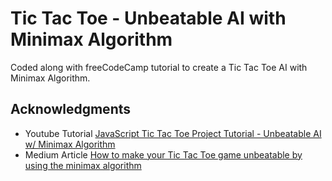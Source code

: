 # Tic Tac Toe - Unbeatable AI with Minimax Algorithm

Coded along with freeCodeCamp tutorial to create a Tic Tac Toe AI with Minimax Algorithm.

## Acknowledgments

* Youtube Tutorial [JavaScript Tic Tac Toe Project Tutorial - Unbeatable AI w/ Minimax Algorithm](https://www.youtube.com/watch?v=P2TcQ3h0ipQ&t=5s)
* Medium Article [How to make your Tic Tac Toe game unbeatable by using the minimax algorithm](https://medium.freecodecamp.org/how-to-make-your-tic-tac-toe-game-unbeatable-by-using-the-minimax-algorithm-9d690bad4b37)
